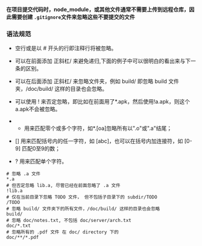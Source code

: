 **在项目提交代码时，node_module，或其他文件通常不需要上传到远程仓库，因此需要创建 `.gitignore`文件来忽略这些不要提交的文件**

### 语法规范

- 空行或是以 # 开头的行即注释行将被忽略。

- 可以在前面添加 正斜杠/ 来避免递归,下面的例子中可以很明白的看出来与下一条的区别。

- 可以在后面添加 正斜杠/ 来忽略文件夹，例如 build/ 即忽略 build 文件夹，/doc/build/ 这样的目录也会忽略。

- 可以使用 ! 来否定忽略，即比如在前面用了*.apk，然后使用!a.apk，则这个a.apk不会被忽略。

- * 用来匹配零个或多个字符，如*.[oa]忽略所有以".o"或".a"结尾；

- [] 用来匹配括号内的任一字符，如 [abc]，也可以在括号内加连接符，如 [0-9] 匹配0至9的数；

- ? 用来匹配单个字符。



```
# 忽略 .a 文件
*.a
# 但否定忽略 lib.a, 尽管已经在前面忽略了 .a 文件
!lib.a
# 仅在当前目录下忽略 TODO 文件， 但不包括子目录下的 subdir/TODO
/TODO
# 忽略 build/ 文件夹下的所有文件，/doc/build/ 这样的目录也会忽略
build/
# 忽略 doc/notes.txt, 不包括 doc/server/arch.txt
doc/*.txt
# 忽略所有的 .pdf 文件 在 doc/ directory 下的
doc/**/*.pdf
```